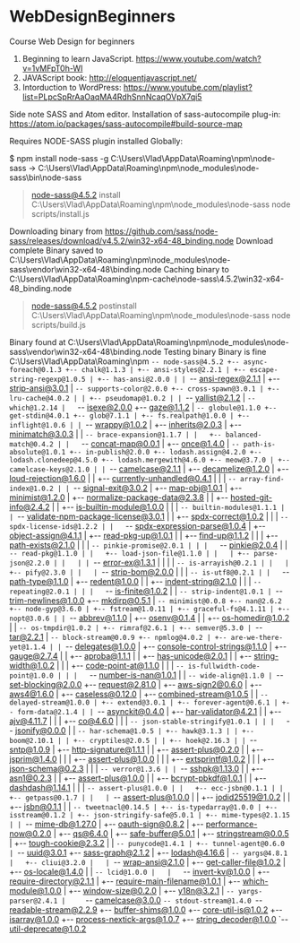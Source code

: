 # WebDesignBeginners
Course Web Design for beginners

1. Beginning to learn JavaScript. https://www.youtube.com/watch?v=1vMFpT0h-WI
2. JAVAScript book:  http://eloquentjavascript.net/
3.  Intorduction to WordPress: https://www.youtube.com/playlist?list=PLpcSpRrAaOaqMA4RdhSnnNcaqOVpX7qi5

Side note SASS and Atom editor. 
Installation of sass-autocompile plug-in:
https://atom.io/packages/sass-autocompile#build-source-map

Requires NODE-SASS plugin installed Globally:

$ npm install node-sass -g
C:\Users\Vlad\AppData\Roaming\npm\node-sass -> C:\Users\Vlad\AppData\Roaming\npm\node_modules\node-sass\bin\node-sass

> node-sass@4.5.2 install C:\Users\Vlad\AppData\Roaming\npm\node_modules\node-sass
> node scripts/install.js

Downloading binary from https://github.com/sass/node-sass/releases/download/v4.5.2/win32-x64-48_binding.node
Download complete
Binary saved to C:\Users\Vlad\AppData\Roaming\npm\node_modules\node-sass\vendor\win32-x64-48\binding.node
Caching binary to C:\Users\Vlad\AppData\Roaming\npm-cache\node-sass\4.5.2\win32-x64-48_binding.node

> node-sass@4.5.2 postinstall C:\Users\Vlad\AppData\Roaming\npm\node_modules\node-sass
> node scripts/build.js

Binary found at C:\Users\Vlad\AppData\Roaming\npm\node_modules\node-sass\vendor\win32-x64-48\binding.node
Testing binary
Binary is fine
C:\Users\Vlad\AppData\Roaming\npm
`-- node-sass@4.5.2
  +-- async-foreach@0.1.3
  +-- chalk@1.1.3
  | +-- ansi-styles@2.2.1
  | +-- escape-string-regexp@1.0.5
  | +-- has-ansi@2.0.0
  | | `-- ansi-regex@2.1.1
  | +-- strip-ansi@3.0.1
  | `-- supports-color@2.0.0
  +-- cross-spawn@3.0.1
  | +-- lru-cache@4.0.2
  | | +-- pseudomap@1.0.2
  | | `-- yallist@2.1.2
  | `-- which@1.2.14
  |   `-- isexe@2.0.0
  +-- gaze@1.1.2
  | `-- globule@1.1.0
  +-- get-stdin@4.0.1
  +-- glob@7.1.1
  | +-- fs.realpath@1.0.0
  | +-- inflight@1.0.6
  | | `-- wrappy@1.0.2
  | +-- inherits@2.0.3
  | +-- minimatch@3.0.3
  | | `-- brace-expansion@1.1.7
  | |   +-- balanced-match@0.4.2
  | |   `-- concat-map@0.0.1
  | +-- once@1.4.0
  | `-- path-is-absolute@1.0.1
  +-- in-publish@2.0.0
  +-- lodash.assign@4.2.0
  +-- lodash.clonedeep@4.5.0
  +-- lodash.mergewith@4.6.0
  +-- meow@3.7.0
  | +-- camelcase-keys@2.1.0
  | | `-- camelcase@2.1.1
  | +-- decamelize@1.2.0
  | +-- loud-rejection@1.6.0
  | | +-- currently-unhandled@0.4.1
  | | | `-- array-find-index@1.0.2
  | | `-- signal-exit@3.0.2
  | +-- map-obj@1.0.1
  | +-- minimist@1.2.0
  | +-- normalize-package-data@2.3.8
  | | +-- hosted-git-info@2.4.2
  | | +-- is-builtin-module@1.0.0
  | | | `-- builtin-modules@1.1.1
  | | `-- validate-npm-package-license@3.0.1
  | |   +-- spdx-correct@1.0.2
  | |   | `-- spdx-license-ids@1.2.2
  | |   `-- spdx-expression-parse@1.0.4
  | +-- object-assign@4.1.1
  | +-- read-pkg-up@1.0.1
  | | +-- find-up@1.1.2
  | | | +-- path-exists@2.1.0
  | | | `-- pinkie-promise@2.0.1
  | | |   `-- pinkie@2.0.4
  | | `-- read-pkg@1.1.0
  | |   +-- load-json-file@1.1.0
  | |   | +-- parse-json@2.2.0
  | |   | | `-- error-ex@1.3.1
  | |   | |   `-- is-arrayish@0.2.1
  | |   | +-- pify@2.3.0
  | |   | `-- strip-bom@2.0.0
  | |   |   `-- is-utf8@0.2.1
  | |   `-- path-type@1.1.0
  | +-- redent@1.0.0
  | | +-- indent-string@2.1.0
  | | | `-- repeating@2.0.1
  | | |   `-- is-finite@1.0.2
  | | `-- strip-indent@1.0.1
  | `-- trim-newlines@1.0.0
  +-- mkdirp@0.5.1
  | `-- minimist@0.0.8
  +-- nan@2.6.2
  +-- node-gyp@3.6.0
  | +-- fstream@1.0.11
  | +-- graceful-fs@4.1.11
  | +-- nopt@3.0.6
  | | `-- abbrev@1.1.0
  | +-- osenv@0.1.4
  | | +-- os-homedir@1.0.2
  | | `-- os-tmpdir@1.0.2
  | +-- rimraf@2.6.1
  | +-- semver@5.3.0
  | `-- tar@2.2.1
  |   `-- block-stream@0.0.9
  +-- npmlog@4.0.2
  | +-- are-we-there-yet@1.1.4
  | | `-- delegates@1.0.0
  | +-- console-control-strings@1.1.0
  | +-- gauge@2.7.4
  | | +-- aproba@1.1.1
  | | +-- has-unicode@2.0.1
  | | +-- string-width@1.0.2
  | | | +-- code-point-at@1.1.0
  | | | `-- is-fullwidth-code-point@1.0.0
  | | |   `-- number-is-nan@1.0.1
  | | `-- wide-align@1.1.0
  | `-- set-blocking@2.0.0
  +-- request@2.81.0
  | +-- aws-sign2@0.6.0
  | +-- aws4@1.6.0
  | +-- caseless@0.12.0
  | +-- combined-stream@1.0.5
  | | `-- delayed-stream@1.0.0
  | +-- extend@3.0.1
  | +-- forever-agent@0.6.1
  | +-- form-data@2.1.4
  | | `-- asynckit@0.4.0
  | +-- har-validator@4.2.1
  | | +-- ajv@4.11.7
  | | | +-- co@4.6.0
  | | | `-- json-stable-stringify@1.0.1
  | | |   `-- jsonify@0.0.0
  | | `-- har-schema@1.0.5
  | +-- hawk@3.1.3
  | | +-- boom@2.10.1
  | | +-- cryptiles@2.0.5
  | | +-- hoek@2.16.3
  | | `-- sntp@1.0.9
  | +-- http-signature@1.1.1
  | | +-- assert-plus@0.2.0
  | | +-- jsprim@1.4.0
  | | | +-- assert-plus@1.0.0
  | | | +-- extsprintf@1.0.2
  | | | +-- json-schema@0.2.3
  | | | `-- verror@1.3.6
  | | `-- sshpk@1.13.0
  | |   +-- asn1@0.2.3
  | |   +-- assert-plus@1.0.0
  | |   +-- bcrypt-pbkdf@1.0.1
  | |   +-- dashdash@1.14.1
  | |   | `-- assert-plus@1.0.0
  | |   +-- ecc-jsbn@0.1.1
  | |   +-- getpass@0.1.7
  | |   | `-- assert-plus@1.0.0
  | |   +-- jodid25519@1.0.2
  | |   +-- jsbn@0.1.1
  | |   `-- tweetnacl@0.14.5
  | +-- is-typedarray@1.0.0
  | +-- isstream@0.1.2
  | +-- json-stringify-safe@5.0.1
  | +-- mime-types@2.1.15
  | | `-- mime-db@1.27.0
  | +-- oauth-sign@0.8.2
  | +-- performance-now@0.2.0
  | +-- qs@6.4.0
  | +-- safe-buffer@5.0.1
  | +-- stringstream@0.0.5
  | +-- tough-cookie@2.3.2
  | | `-- punycode@1.4.1
  | +-- tunnel-agent@0.6.0
  | `-- uuid@3.0.1
  +-- sass-graph@2.1.2
  | +-- lodash@4.16.6
  | `-- yargs@4.8.1
  |   +-- cliui@3.2.0
  |   | `-- wrap-ansi@2.1.0
  |   +-- get-caller-file@1.0.2
  |   +-- os-locale@1.4.0
  |   | `-- lcid@1.0.0
  |   |   `-- invert-kv@1.0.0
  |   +-- require-directory@2.1.1
  |   +-- require-main-filename@1.0.1
  |   +-- which-module@1.0.0
  |   +-- window-size@0.2.0
  |   +-- y18n@3.2.1
  |   `-- yargs-parser@2.4.1
  |     `-- camelcase@3.0.0
  `-- stdout-stream@1.4.0
    `-- readable-stream@2.2.9
      +-- buffer-shims@1.0.0
      +-- core-util-is@1.0.2
      +-- isarray@1.0.0
      +-- process-nextick-args@1.0.7
      +-- string_decoder@1.0.0
      `-- util-deprecate@1.0.2
